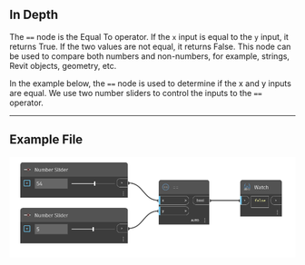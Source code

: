 ## In Depth
The `==` node is the Equal To operator. If the `x` input is equal to the `y` input, it returns True. If the two values are not equal, it returns False. This node can be used to compare both numbers and non-numbers, for example, strings, Revit objects, geometry, etc.

In the example below, the `==` node is used to determine if the x and y inputs are equal. We use two number sliders to control the inputs to the `==` operator. 
___
## Example File

![==](./==_img.jpg)